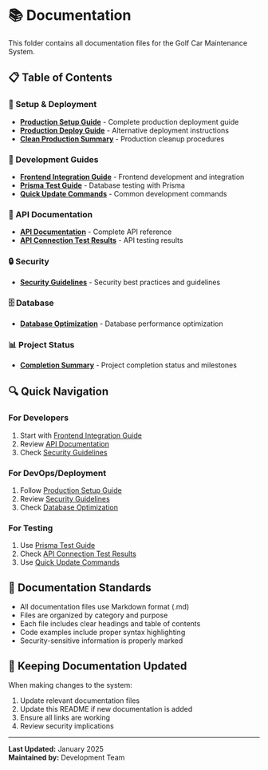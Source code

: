 # 📚 Documentation

This folder contains all documentation files for the Golf Car Maintenance System.

## 📋 Table of Contents

### 🚀 Setup & Deployment
- **[Production Setup Guide](./PRODUCTION_SETUP_GUIDE.md)** - Complete production deployment guide
- **[Production Deploy Guide](./Production_setup_DeployGuide.md)** - Alternative deployment instructions
- **[Clean Production Summary](./CLEAN_PRODUCTION_SUMMARY.md)** - Production cleanup procedures

### 🔧 Development Guides
- **[Frontend Integration Guide](./FRONTEND_INTEGRATION_GUIDE.md)** - Frontend development and integration
- **[Prisma Test Guide](./PRISMA_TEST_GUIDE.md)** - Database testing with Prisma
- **[Quick Update Commands](./QUICK_UPDATE_COMMANDS.md)** - Common development commands

### 📖 API Documentation
- **[API Documentation](./API_DOCUMENTATION.md)** - Complete API reference
- **[API Connection Test Results](./API_CONNECTION_TEST_RESULTS.md)** - API testing results

### 🔒 Security
- **[Security Guidelines](./SECURITY.md)** - Security best practices and guidelines

### 🗄️ Database
- **[Database Optimization](./DATABASE_OPTIMIZATION.md)** - Database performance optimization

### 📊 Project Status
- **[Completion Summary](./COMPLETION_SUMMARY.md)** - Project completion status and milestones

## 🔍 Quick Navigation

### For Developers
1. Start with [Frontend Integration Guide](./FRONTEND_INTEGRATION_GUIDE.md)
2. Review [API Documentation](./API_DOCUMENTATION.md)
3. Check [Security Guidelines](./SECURITY.md)

### For DevOps/Deployment
1. Follow [Production Setup Guide](./PRODUCTION_SETUP_GUIDE.md)
2. Review [Security Guidelines](./SECURITY.md)
3. Check [Database Optimization](./DATABASE_OPTIMIZATION.md)

### For Testing
1. Use [Prisma Test Guide](./PRISMA_TEST_GUIDE.md)
2. Check [API Connection Test Results](./API_CONNECTION_TEST_RESULTS.md)
3. Use [Quick Update Commands](./QUICK_UPDATE_COMMANDS.md)

## 📝 Documentation Standards

- All documentation files use Markdown format (.md)
- Files are organized by category and purpose
- Each file includes clear headings and table of contents
- Code examples include proper syntax highlighting
- Security-sensitive information is properly marked

## 🔄 Keeping Documentation Updated

When making changes to the system:
1. Update relevant documentation files
2. Update this README if new documentation is added
3. Ensure all links are working
4. Review security implications

---

**Last Updated:** January 2025  
**Maintained by:** Development Team